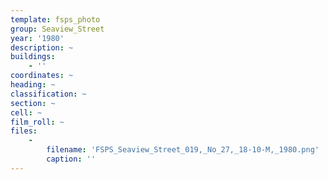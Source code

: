 ```yaml
---
template: fsps_photo
group: Seaview_Street
year: '1980'
description: ~
buildings:
    - ''
coordinates: ~
heading: ~
classification: ~
section: ~
cell: ~
film_roll: ~
files:
    -
        filename: 'FSPS_Seaview_Street_019,_No_27,_18-10-M,_1980.png'
        caption: ''
---
```

